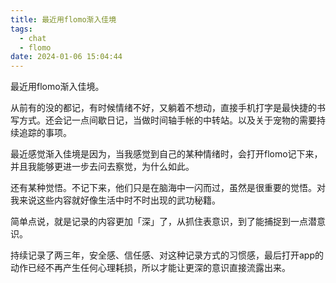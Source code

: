 ```yaml
---
title: 最近用flomo渐入佳境
tags:
  - chat
  - flomo
date: 2024-01-06 15:04:44
---
```


最近用flomo渐入佳境。

从前有的没的都记，有时候情绪不好，又躺着不想动，直接手机打字是最快捷的书写方式。还会记一点间歇日记，当做时间轴手帐的中转站。以及关于宠物的需要持续追踪的事项。

最近感觉渐入佳境是因为，当我感觉到自己的某种情绪时，会打开flomo记下来，并且我能够更进一步去问去察觉，为什么如此。

还有某种觉悟。不记下来，他们只是在脑海中一闪而过，虽然是很重要的觉悟。对我来说这些内容就好像生活中时不时出现的武功秘籍。

简单点说，就是记录的内容更加「深」了，从抓住表意识，到了能捕捉到一点潜意识。

持续记录了两三年，安全感、信任感、对这种记录方式的习惯感，最后打开app的动作已经不再产生任何心理耗损，所以才能让更深的意识直接流露出来。